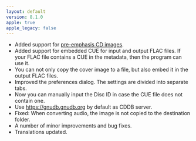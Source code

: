 ```yaml
---
layout: default
version: 8.1.0
apple: true
apple_legacy: false
---
```


* Added support for [pre-emphasis CD images](https://wiki.hydrogenaud.io/index.php?title=Pre-emphasis). 
* Added support for embedded CUE for input and output FLAC files. If your FLAC file contains a CUE in the metadata, then the program can use it.
* You can not only copy the cover image to a file, but also embed it in the output FLAC files.
* Improved the preferences dialog. The settings are divided into separate tabs.
* Now you can manually input the Disc ID in case the CUE file does not contain one.
* Use https://gnudb.gnudb.org by default as CDDB server.
* Fixed: When converting audio, the image is not copied to the destination folder.
* A number of minor improvements and bug fixes.
* Translations updated.
